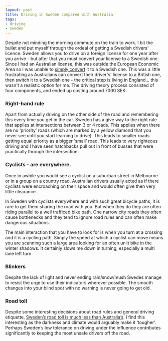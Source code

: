 ```yaml
---
layout: post
title: Driving in Sweden compared with Australia
tags:
- driving
- sweden
---
```

Despite not minding the morning commute on the train to work. I bit the bullet and put myself through the ordeal of getting a Swedish drivers' licence. Sweden allows you to drive on a foreign license for one year after you arrive - but after that you must convert your license to a Swedish one. Since I had an Australian license, this was outside the European Economic Area so I was unable to [simply convert](http://www.korkortsportalen.se/jag-har-korkort/utlandska-korkort/) it to a Swedish one. This was a little frustrating as Australians can convert their driver's' license to a British one, then switch it to a Swedish one - the critical step is living in England... this wasn't a realistic option for me. The driving theory process consisted of four components, and ended up costing around 7000 SEK.

### Right-hand rule

Apart from actually driving on the other side of the road and remembering this every time you get in the car. Sweden has a give way to the right rule that applies at intersections between 3 or 4 roads. This applies when there are no ‘priority’ roads (which are marked by a yellow diamond that you never see until you start learning to drive). This leads to smaller roads getting equal priority as a bigger ‘small’ road. This leads to very righteous driving and I have seen hatchbacks pull out in front of busses that were practically through the intersection.

### Cyclists - are everywhere.

Once in awhile you would see a cyclist on a suburban street in Melbourne or in a group on a country road. Australian drivers usually acted as if there cyclists were encroaching on their space and would often give then very little clearance.

In Sweden with cyclists everywhere and with such great bicycle paths, it is rare to get them sharing the road with you. But when they do they are often riding parallel to a well trafficed bike path. One narrow city roads they often cause bottlenecks and they tend to ignore road rules and can often make dangerous situations.

The main interaction that you have to look for is when you turn at a crossing and it is a cycling path. Simply the speed at which a cyclist can move means you are scanning such a large area looking for an often unlit bike in the winter shadows. It certainly slows me down in turning, especially a multi lane left turn.

### Blinkers

Despite the lack of light and never ending rain/snow/mush Swedes manage to resist the urge to use their indicators wherever possible. The smooth changes into your blind spot with no warning is never going to get old.

### Road toll

Despite some interesting decisions about road rules and general driving etiquette, [Sweden’s road toll is much less than Australia’s](https://en.wikipedia.org/wiki/List_of_countries_by_traffic-related_death_rate). I find this interesting as the darkness and climate would arguably make it ‘tougher’. Perhaps Sweden’s low tolerance on driving under the influence contributes significantly to keeping the most unsafe drivers off the road.
